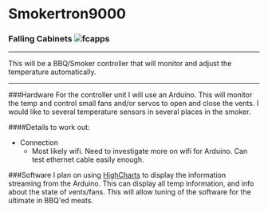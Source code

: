 # Smokertron9000

### Falling Cabinets ![fcapps](https://github.com/Rob-MFn-Fletcher/fcapps/blob/master/medium.jpg)
---

This will be a BBQ/Smoker controller that will monitor and adjust the temperature automatically.

---
###Hardware
For the controller unit I will use an Arduino. This will monitor the temp and
control small fans and/or servos to open and close the vents. I would like to
several temperature sensors in several places in the smoker.

####Details to work out:
- Connection
   + Most likely wifi. Need to investigate more on wifi for Arduino. Can test
   ethernet cable easily enough.


###Software
I plan on using [HighCharts](http://www.highcharts.com) to display the information
streaming from the Arduino. This can display all temp information, and info about
the state of vents/fans. This will allow tuning of the software for the ultimate
in BBQ'ed meats.
